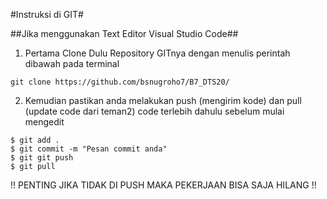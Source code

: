 #Instruksi di GIT#

##Jika menggunakan Text Editor Visual Studio Code##
1. Pertama Clone Dulu Repository GITnya dengan menulis perintah dibawah pada terminal
~~~~~~~~~~~~~~~~~~~~~~~~~~~~~~~~~~~~~~~~~~~~~~~~~~~~
git clone https://github.com/bsnugroho7/B7_DTS20/
~~~~~~~~~~~~~~~~~~~~~~~~~~~~~~~~~~~~~~~~~~~~~~~~~~~~
2. Kemudian pastikan anda melakukan push (mengirim kode) dan pull (update code dari teman2) code terlebih dahulu sebelum mulai mengedit
~~~~~~~~~~~~~~~~~~~~~~~~~~~~~~~~~~~~~~~~~~~~~~~~~~~~
$ git add .
$ git commit -m "Pesan commit anda"
$ git git push
$ git pull
~~~~~~~~~~~~~~~~~~~~~~~~~~~~~~~~~~~~~~~~~~~~~~~~~~~~
!! PENTING JIKA TIDAK DI PUSH MAKA PEKERJAAN BISA SAJA HILANG !!